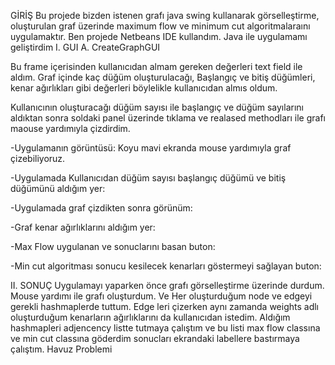 GİRİŞ
Bu projede bizden istenen grafı java swing kullanarak görselleştirme, oluşturulan graf üzerinde maximum flow ve minimum cut algoritmalaraını uygulamaktır.
Ben projede Netbeans IDE kullandım. Java ile uygulamamı geliştirdim
I.	GUI
A.	CreateGraphGUI

Bu frame içerisinden kullanıcıdan almam gereken değerleri text field ile aldım. Graf içinde kaç düğüm oluşturulacağı, Başlangıç ve bitiş düğümleri, kenar ağırlıkları gibi değerleri böylelikle kullanıcıdan almıs oldum.

Kullanıcının oluşturacağı düğüm sayısı ile başlangıç ve düğüm sayılarını aldıktan sonra soldaki panel üzerinde tıklama ve realased methodları ile grafı maouse yardımıyla çizdirdim. 

-Uygulamanın görüntüsü: Koyu mavi ekranda mouse yardımıyla graf çizebiliyoruz.

-Uygulamada Kullanıcıdan düğüm sayısı başlangıç düğümü ve bitiş düğümünü aldığım yer:

-Uygulamada graf çizdikten sonra görünüm:

-Graf kenar ağırlıklarını aldığım yer:

-Max Flow uygulanan ve sonuclarını basan buton:

-Min cut algoritması sonucu kesilecek kenarları göstermeyi sağlayan buton:

II.	SONUÇ
Uygulamayı yaparken  önce grafı görselleştirme üzerinde durdum. Mouse yardımı ile grafı oluşturdum. Ve Her oluşturduğum node ve edgeyi gerekli hashmaplerde tuttum. Edge leri çizerken aynı zamanda weights adlı oluşturduğum kenarların ağırlıklarını da kullanıcıdan istedim. Aldığım hashmapleri adjencency listte tutmaya çalıştım ve bu listi max flow classına ve min cut classına göderdim sonucları ekrandaki labellere bastırmaya çalıştım.
Havuz Problemi
